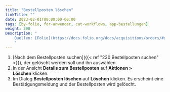 ```yaml
---
title: "Bestellposten löschen"
linkTitle: ""
date: 2023-02-01T00:00:00-00:00
tags: [by-folio, for-anwender, cat-workflows, app-bestellungen]
weight: 290
Description: "
    Quellen: [Folio](https://docs.folio.org/docs/acquisitions/orders/#deleting-an-order-line) <!-- & [GBV](https://info.gebev.de/pages/viewpage.action?pageId=851345498) -->
    "
---
```


1.  [Nach dem Bestellposten suchen]({{< ref "230 Bestellposten suchen" >}}), der gelöscht werden soll und ihn auswählen.
2.  In der Ansicht **Details zum** **Bestellposten** auf **Aktionen > Löschen** klicken.
3.  Im Dialog **Bestellposten löschen** auf **Löschen** klicken. Es erscheint eine Bestätigungsmeldung und der Bestellposten wird gelöscht.
